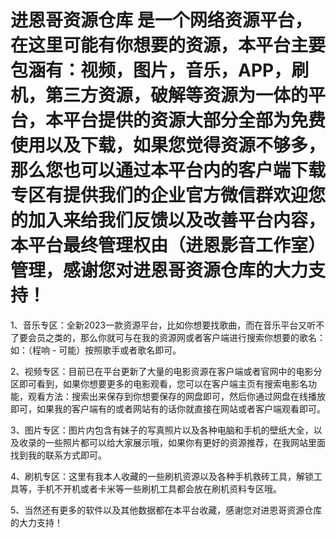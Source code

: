 # 进恩哥资源仓库        是一个网络资源平台，在这里可能有你想要的资源，本平台主要包涵有：视频，图片，音乐，APP，刷机，第三方资源，破解等资源为一体的平台，本平台提供的资源大部分全部为免费使用以及下载，如果您觉得资源不够多，那么您也可以通过本平台内的客户端下载专区有提供我们的企业官方微信群欢迎您的加入来给我们反馈以及改善平台内容，本平台最终管理权由（进恩影音工作室）管理，感谢您对进恩哥资源仓库的大力支持！

1、音乐专区：全新2023一款资源平台，比如你想要找歌曲，而在音乐平台又听不了要会员之类的，那么你就可与在我的资源网或者客户端进行搜索你想要的歌名：如：（程响 - 可能）按照歌手或者歌名即可。

2、视频专区：目前已在平台更新了大量的电影资源在客户端或者官网中的电影分区即可看到，如果你想要更多的电影观看，您可以在客户端主页有搜索电影名功能，观看方法：搜索出来保存到你想要保存的网盘即可，然后你通过网盘在线播放即可，如果我的客户端有的或者网站有的话你就直接在网站或者客户端观看即可。

3、图片专区：图片内包含有妹子的写真照片以及各种电脑和手机的壁纸大全，以及收录的一些照片都可以给大家展示哦，如果你有更好的资源推荐，在我网站里面找到我的联系方式即可。

4、刷机专区：这里有我本人收藏的一些刷机资源以及各种手机救砖工具，解锁工具等，手机不开机或者卡米等一些刷机工具都会放在刷机资料专区哦。

5、当然还有更多的软件以及其他数据都在本平台收藏，感谢您对进恩哥资源仓库的大力支持！
